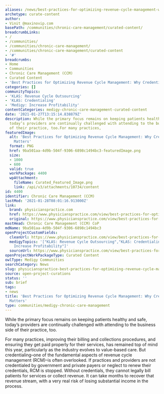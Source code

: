 ```yaml
---
aliases: /news/best-practices-for-optimizing-revenue-cycle-management-why-credentialing-matters
archetype: curate-content
author:
- Vinit @maxinovip.com
basePath: /communities/chronic-care-management/curated-content/
breadcrumbLinks:
- /
- /communities/
- /communities/chronic-care-management/
- /communities/chronic-care-management/curated-content
- '#'
breadcrumbs:
- Home
- Communities
- Chronic Care Management (CCM)
- Curated Content
- 'Best Practices for Optimizing Revenue Cycle Management: Why Credentialing Matters'
categories: []
communityTopics:
- 'KLAS: Revenue Cycle Outsourcing'
- 'KLAS: Credentialing'
- 'Medigy: Increase Profitability'
contentCategories: medigy-chronic-care-management-curated-content
date: '2021-01-27T13:15:14.838879Z'
description: While the primary focus remains on keeping patients healthy and safe,
  today’s providers are continually challenged with attending to the business side
  of their practice, too.For many practices,
featuredImage:
  alt: 'Best Practices for Optimizing Revenue Cycle Management: Why Credentialing
    Matters'
  format: PNG
  href: 9ba501aa-4d9b-504f-9306-6898c1494bc3-featuredImage.png
  size:
  - 1000
  - 600
  valid: true
  workPackage: 4400
  wpAttachment:
    fileName: Curated_Featured_Image.png
    link: /api/v3/attachments/10734/content
id: 4400
identifier: Chronic Care Management (CCM)
lastMod: '2021-01-28T08:01:16.913000Z'
link:
  brand: physicianspractice.com
  href: https://www.physicianspractice.com/view/best-practices-for-optimizing-revenue-cycle-management-why-credentialing-matters
  original: https://www.physicianspractice.com/view/best-practices-for-optimizing-revenue-cycle-management-why-credentialing-matters
mastHead: Chronic Care Management (CCM) CoP
mdName: 9ba501aa-4d9b-504f-9306-6898c1494bc3
openProjectCustomFields:
  cleanUrl: https://www.physicianspractice.com/view/best-practices-for-optimizing-revenue-cycle-management-why-credentialing-matters
  medigyTopics: '["KLAS: Revenue Cycle Outsourcing","KLAS: Credentialing","Medigy:
    Increase Profitability"]'
  sourceUrl: https://www.physicianspractice.com/view/best-practices-for-optimizing-revenue-cycle-management-why-credentialing-matters
openProjectWorkPackageType: Curated Content
owlType: Medigy Communities
searchCategory: News
slug: physicianspractice-best-practices-for-optimizing-revenue-cycle-management-why-credentialing-matters
source: open-project-curations
status: ''
sub: brief
tags:
- news
title: 'Best Practices for Optimizing Revenue Cycle Management: Why Credentialing
  Matters'
type: communities/medigy-chronic-care-management
---
```


<p>While the primary focus remains on keeping patients healthy and safe, today’s providers are continually challenged with attending to the business side of their practice, too.</p><p>For many practices, improving their billing and collections procedures, and ensuring they get paid properly for their services, has remained top of mind this year, particularly as the industry evolves to value-based care. But credentialing–one of the fundamental aspects of revenue cycle management (RCM)–is often overlooked. If practices and providers are not credentialed by government and private payers or neglect to renew their credentials, RCM is stopped. Without credentials, they cannot legally bill patients for services or collect revenue. It can take months to recover that revenue stream, with a very real risk of losing substantial income in the process.</p>